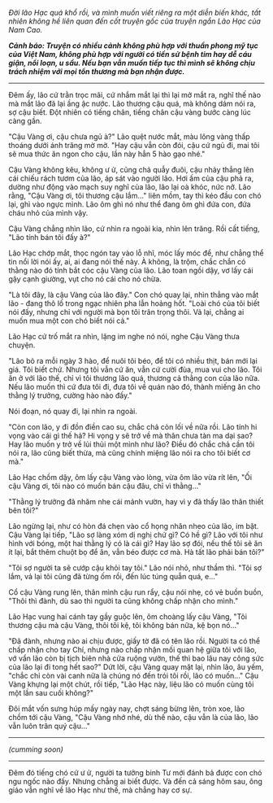 _Đời lão Hạc quá khổ rồi, và mình muốn viết riêng ra một diễn biến khác, tất nhiên không hề liên quan đến cốt truyện gốc của truyện ngắn Lão Hạc của Nam Cao._

_**Cảnh báo: Truyện có nhiều cảnh không phù hợp với thuần phong mỹ tục của Việt Nam, không phù hợp với người có tiền sử bệnh tim hay dễ cáu giận, nổi loạn, u sầu. Nếu bạn vẫn muốn tiếp tục thì mình sẽ không chịu trách nhiệm với mọi tổn thương mà bạn nhận được.**_

---

Đêm ấy, lão cứ trằn trọc mãi, cứ nhắm mắt lại thì lại mở mắt ra, nghĩ thế nào mà mắt lão đã lại ầng ậc nước. Lão thương cậu quá, mà không dám nói ra, sợ cậu biết. Đột nhiên có tiếng chân, tiếng chân cậu vàng bước càng lúc càng gần.

"Cậu Vàng ơi, cậu chưa ngủ à?" Lão quệt nước mắt, màu lông vàng thấp thoáng dưới ánh trăng mờ mờ. "Hay cậu vẫn còn đói, cậu cứ ngủ đi, mai tôi sẽ mua thức ăn ngon cho cậu, lần này hẳn 5 hào gạo nhé."

Cậu Vàng không kêu, không ư ử, cũng chả quẫy đuôi, cậu nhảy thẳng lên cái chiếu rách tươm của lão, áp sát vào người lão. Hơi ấm của cậu phả ra, dường như động vào mạch suy nghĩ của lão, lão lại oà khóc, nức nở. Lão rằng, "Cậu Vàng ơi, tôi thương cậu lắm..." liên mồm, tay thì kéo đầu con chó lại, ghì vào ngực mình. Lão ôm ghì nó như thể đang ôm ghì đứa con, đứa cháu nhỏ của mình vậy.

Cậu Vàng chẳng nhìn lão, cứ nhìn ra ngoài kia, nhìn lên trăng. Rồi cất tiếng, "Lão tính bán tôi đấy à?"

Lão Hạc chớp mắt, thọc ngón tay vào lỗ nhĩ, móc lấy móc để, như chẳng thể tin nổi lời nói ấy, ai, ai đang nói thế này. À không, là trộm, chắc chắn có thằng nào đó tính bắt cóc cậu Vàng của lão. Lão toan ngồi dậy, vơ lấy cái gậy cạnh giường, vụt cho nó cái cho nó chừa.

"Là tôi đây, là cậu Vàng của lão đây." Con chó quay lại, nhìn thẳng vào mắt lão - đang thô lố trong ngạc nhiên pha lẫn hoảng hốt. "Loài chó của tôi biết nói đấy, nhưng chỉ với người mà bọn tôi trân trọng thôi. Vả lại, chẳng ai muốn mua một con chó biết nói cả."

Lão Hạc cứ trố mắt ra nhìn, lặng im nghe nó nói, nghe Cậu Vàng thưa chuyện.

"Lão bỏ ra mỗi ngày 3 hào, để nuôi tôi béo, để tôi có nhiều thịt, bán mới lại giá. Tôi biết chứ. Nhưng tôi vẫn cứ ăn, vẫn cứ cười đùa, mua vui cho lão. Tôi ăn ở với lão thế, chỉ vì tôi thương lão quá, thương cả thằng con của lão nữa. Nếu lão muốn thì cứ đưa tôi đi, đưa tôi về quán nào đó, thành miếng ăn cho thằng lý trưởng, cường hào nào đấy."

Nói đoạn, nó quay đi, lại nhìn ra ngoài.

"Còn con lão, y đi đồn điền cao su, chắc chả còn lối về nữa rồi. Lão tính hi vọng vào cái gì thế hả? Hi vọng y sẽ trở về mà thân chưa tàn ma dại sao? Hay lão muốn y trở về lủi thủi một mình như lão? Điều đó chắc chả cần tôi nói ra, lão cũng biết thừa, mà cũng chính miệng lão nói ra cho tôi biết cơ mà."

Lão Hạc chồm dậy, ôm lấy cậu Vàng vào lòng, vừa ôm lão vừa rít lên, "Ối cậu Vàng ơi, tôi nào có muốn bán cậu đâu, chỉ vì thằng..."

"Thằng lý trưởng đã nhăm nhe cái mảnh vườn, hay vì y đã thấy lão thân thiết bên tôi?"

Lão ngừng lại, như có hòn đá chẹn vào cổ họng nhăn nheo của lão, im bặt. Cậu Vàng lại tiếp, "Lão sợ làng xóm dị nghị chứ gì? Có hề gì? Lão với tôi như hình với bóng, một hai thằng lý có là cái gì? Hay lão sợ đói, nếu thế tôi sẽ ăn ít lại, bắt thêm chuột bọ để ăn, vẫn béo được cơ mà. Hà tất lão phải bán tôi?"

"Tôi sợ người ta sẽ cướp cậu khỏi tay tôi." Lão nói nhỏ, như thầm thì. "Tôi sợ lắm, vả lại tôi cũng đã từng ốm rồi, đến lúc túng quẫn quá, e..."

Cổ cậu Vàng rung lên, thân mình cậu run rẩy, cậu nói nhẹ, có vẻ buồn buồn, "Thôi thì đành, dù sao thì người ta cũng không chấp nhận cho mình."

Lão Hạc vung hai cánh tay gầy guộc lên, ôm choàng lấy cậu Vàng, "Tôi thương cậu mà cậu Vàng, thôi tôi kệ, tôi không bán nữa, kệ bọn nó..."

"Đã đành, nhưng nào ai chịu được, giấy tờ đã có tên lão rồi. Người ta có thể chấp nhận cho tay Chí, nhưng nào chấp nhận mối quan hệ giữa tôi với lão, vớ vẩn lão còn bị tịch biên nhà cửa ruộng vườn, thế thì bao lâu nay công sức của lão lại đi tong hết sao?" Dứt lời, cậu Vàng quay mặt lại, nhìn lão, âu yếm, "chắc chỉ còn vài canh nữa là chúng nó đến trói tôi rồi, lão có muốn..." Cậu Vàng khựng lại một chút, rồi tiếp, "Lão Hạc này, liệu lão có muốn cùng tôi một lần sau cuối không?"

Đôi mắt vốn sưng húp mấy ngày nay, chợt sáng bừng lên, tròn xoe, lão chồm tới cậu Vàng, "Cậu Vàng nhớ nhé, dù thế nào, cậu vẫn là của lão, lão vẫn luôn trân quý cậu..."

---

_(cumming soon)_

---

Đêm đó tiếng chó cứ ư ử, người ta tưởng binh Tư mới đánh bả được con chó ngu ngốc nào đấy. Nhưng chẳng ai biết được. Và đến cả sáng hôm sau, ông giáo vẫn nghĩ về lão Hạc như thế, mà chẳng hay cơ sự.